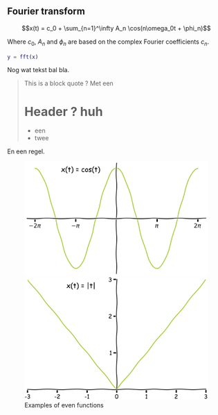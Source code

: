 ## Fourier transform
$$x(t) = c_0 + \sum_{n=1}^\infty A_n \cos(n\omega_0t + \phi_n)$$

Where $c_0$, $A_n$ and $\phi_n$ are based on the complex Fourier coefficients $c_n$.

~~~ matlab
y = fft(x)
~~~

Nog wat tekst  bal bla.

> This is a block quote ?
> Met een
> # Header ? huh
> * een
> * twee

En een regel.
<figure>
<img src="assets/function_cos.png" alt="Cosine function" />
<img src="assets/function_abs.png" alt="Absolute function" />
<figcaption>
Examples of even functions
</figcaption>
</figure>
